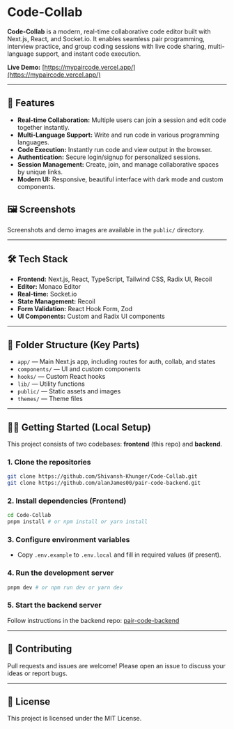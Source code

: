 # Code-Collab

**Code-Collab** is a modern, real-time collaborative code editor built with Next.js, React, and Socket.io. It enables seamless pair programming, interview practice, and group coding sessions with live code sharing, multi-language support, and instant code execution.

**Live Demo:** [https://mypaircode.vercel.app/](https://mypaircode.vercel.app/)

---

## 🚀 Features

- **Real-time Collaboration:** Multiple users can join a session and edit code together instantly.
- **Multi-Language Support:** Write and run code in various programming languages.
- **Code Execution:** Instantly run code and view output in the browser.
- **Authentication:** Secure login/signup for personalized sessions.
- **Session Management:** Create, join, and manage collaborative spaces by unique links.
- **Modern UI:** Responsive, beautiful interface with dark mode and custom components.

## 🖼️ Screenshots

Screenshots and demo images are available in the `public/` directory.

---

## 🛠️ Tech Stack

- **Frontend:** Next.js, React, TypeScript, Tailwind CSS, Radix UI, Recoil
- **Editor:** Monaco Editor
- **Real-time:** Socket.io
- **State Management:** Recoil
- **Form Validation:** React Hook Form, Zod
- **UI Components:** Custom and Radix UI components

---

## 📁 Folder Structure (Key Parts)

- `app/` — Main Next.js app, including routes for auth, collab, and states
- `components/` — UI and custom components
- `hooks/` — Custom React hooks
- `lib/` — Utility functions
- `public/` — Static assets and images
- `themes/` — Theme files

---

## 🧑‍💻 Getting Started (Local Setup)

This project consists of two codebases: **frontend** (this repo) and **backend**.

### 1. Clone the repositories

```bash
git clone https://github.com/Shivansh-Khunger/Code-Collab.git
git clone https://github.com/alanJames00/pair-code-backend.git
```

### 2. Install dependencies (Frontend)

```bash
cd Code-Collab
pnpm install # or npm install or yarn install
```

### 3. Configure environment variables

- Copy `.env.example` to `.env.local` and fill in required values (if present).

### 4. Run the development server

```bash
pnpm dev # or npm run dev or yarn dev
```

### 5. Start the backend server

Follow instructions in the backend repo: [pair-code-backend](https://github.com/alanJames00/pair-code-backend)

---

## 🤝 Contributing

Pull requests and issues are welcome! Please open an issue to discuss your ideas or report bugs.

---

## 📄 License

This project is licensed under the MIT License.
